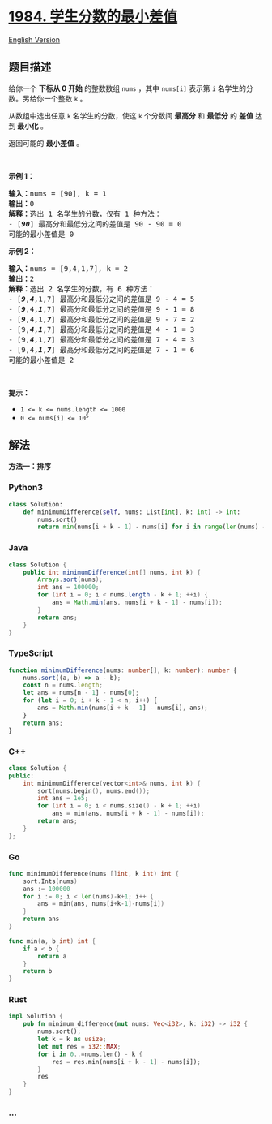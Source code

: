 # [1984. 学生分数的最小差值](https://leetcode.cn/problems/minimum-difference-between-highest-and-lowest-of-k-scores)

[English Version](/solution/1900-1999/1984.Minimum%20Difference%20Between%20Highest%20and%20Lowest%20of%20K%20Scores/README_EN.md)

## 题目描述

<!-- 这里写题目描述 -->

<p>给你一个 <strong>下标从 0 开始</strong> 的整数数组 <code>nums</code> ，其中 <code>nums[i]</code> 表示第 <code>i</code> 名学生的分数。另给你一个整数 <code>k</code> 。</p>

<p>从数组中选出任意 <code>k</code> 名学生的分数，使这 <code>k</code> 个分数间 <strong>最高分</strong> 和 <strong>最低分</strong> 的 <strong>差值</strong> 达到<strong> 最小化</strong> 。</p>

<p>返回可能的 <strong>最小差值</strong> 。</p>

<p>&nbsp;</p>

<p><strong>示例 1：</strong></p>

<pre><strong>输入：</strong>nums = [90], k = 1
<strong>输出：</strong>0
<strong>解释：</strong>选出 1 名学生的分数，仅有 1 种方法：
- [<em><strong>90</strong></em>] 最高分和最低分之间的差值是 90 - 90 = 0
可能的最小差值是 0
</pre>

<p><strong>示例 2：</strong></p>

<pre><strong>输入：</strong>nums = [9,4,1,7], k = 2
<strong>输出：</strong>2
<strong>解释：</strong>选出 2 名学生的分数，有 6 种方法：
- [<em><strong>9</strong></em>,<em><strong>4</strong></em>,1,7] 最高分和最低分之间的差值是 9 - 4 = 5
- [<em><strong>9</strong></em>,4,<em><strong>1</strong></em>,7] 最高分和最低分之间的差值是 9 - 1 = 8
- [<em><strong>9</strong></em>,4,1,<em><strong>7</strong></em>] 最高分和最低分之间的差值是 9 - 7 = 2
- [9,<em><strong>4</strong></em>,<em><strong>1</strong></em>,7] 最高分和最低分之间的差值是 4 - 1 = 3
- [9,<em><strong>4</strong></em>,1,<em><strong>7</strong></em>] 最高分和最低分之间的差值是 7 - 4 = 3
- [9,4,<em><strong>1</strong></em>,<em><strong>7</strong></em>] 最高分和最低分之间的差值是 7 - 1 = 6
可能的最小差值是 2</pre>

<p>&nbsp;</p>

<p><strong>提示：</strong></p>

<ul>
	<li><code>1 &lt;= k &lt;= nums.length &lt;= 1000</code></li>
	<li><code>0 &lt;= nums[i] &lt;= 10<sup>5</sup></code></li>
</ul>

## 解法

<!-- 这里可写通用的实现逻辑 -->

**方法一：排序**

<!-- tabs:start -->

### **Python3**

<!-- 这里可写当前语言的特殊实现逻辑 -->

```python
class Solution:
    def minimumDifference(self, nums: List[int], k: int) -> int:
        nums.sort()
        return min(nums[i + k - 1] - nums[i] for i in range(len(nums) - k + 1))
```

### **Java**

<!-- 这里可写当前语言的特殊实现逻辑 -->

```java
class Solution {
    public int minimumDifference(int[] nums, int k) {
        Arrays.sort(nums);
        int ans = 100000;
        for (int i = 0; i < nums.length - k + 1; ++i) {
            ans = Math.min(ans, nums[i + k - 1] - nums[i]);
        }
        return ans;
    }
}
```

### **TypeScript**

```ts
function minimumDifference(nums: number[], k: number): number {
    nums.sort((a, b) => a - b);
    const n = nums.length;
    let ans = nums[n - 1] - nums[0];
    for (let i = 0; i + k - 1 < n; i++) {
        ans = Math.min(nums[i + k - 1] - nums[i], ans);
    }
    return ans;
}
```

### **C++**

```cpp
class Solution {
public:
    int minimumDifference(vector<int>& nums, int k) {
        sort(nums.begin(), nums.end());
        int ans = 1e5;
        for (int i = 0; i < nums.size() - k + 1; ++i)
            ans = min(ans, nums[i + k - 1] - nums[i]);
        return ans;
    }
};
```

### **Go**

```go
func minimumDifference(nums []int, k int) int {
	sort.Ints(nums)
	ans := 100000
	for i := 0; i < len(nums)-k+1; i++ {
		ans = min(ans, nums[i+k-1]-nums[i])
	}
	return ans
}

func min(a, b int) int {
	if a < b {
		return a
	}
	return b
}
```

### **Rust**

```rust
impl Solution {
    pub fn minimum_difference(mut nums: Vec<i32>, k: i32) -> i32 {
        nums.sort();
        let k = k as usize;
        let mut res = i32::MAX;
        for i in 0..=nums.len() - k {
            res = res.min(nums[i + k - 1] - nums[i]);
        }
        res
    }
}
```

### **...**

```

```

<!-- tabs:end -->
